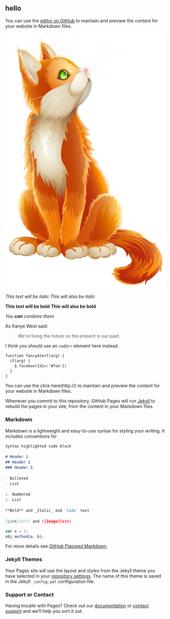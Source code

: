 ## hello

You can use the [editor on GitHub](http://www.giallozafferano.it) to maintain and preview the content for your website in Markdown files.

![big cat](img/cat.png)


*This text will be italic*
_This will also be italic_

**This text will be bold**
__This will also be bold__

_You **can** combine them_

As Kanye West said:

> We're living the future so the present is our past.

I think you should use an
`<addr>` element here instead.

    function fancyAlert(arg) {
      if(arg) {
        $.facebox({div:'#foo'})
      }
    }

You can use the click here(http://) to maintain and preview the content for your website in Markdown files.

Whenever you commit to this repository, GitHub Pages will run [Jekyll](https://jekyllrb.com/) to rebuild the pages in your site, from the content in your Markdown files.

### Markdown

Markdown is a lightweight and easy-to-use syntax for styling your writing. It includes conventions for

```markdown
Syntax highlighted code block

# Header 1
## Header 2
### Header 3

- Bulleted
- List

1. Numbered
2. List

**Bold** and _Italic_ and `Code` text

[Link](url) and ![Image](src)
```

```javascript
var x = 1;
obj.method(a, b);
```

For more details see [GitHub Flavored Markdown](https://guides.github.com/features/mastering-markdown/).

### Jekyll Themes

Your Pages site will use the layout and styles from the Jekyll theme you have selected in your [repository settings](https://github.com/sofCa/sofCa.github.io/settings). The name of this theme is saved in the Jekyll `_config.yml` configuration file.

### Support or Contact

Having trouble with Pages? Check out our [documentation](https://help.github.com/categories/github-pages-basics/) or [contact support](https://github.com/contact) and we’ll help you sort it out.
